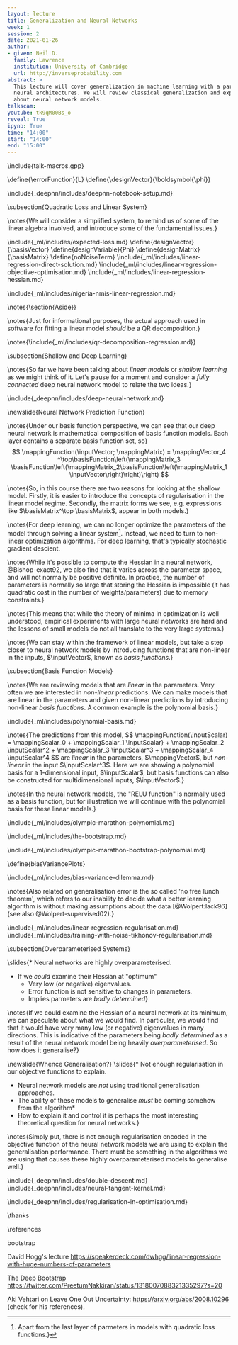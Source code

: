 ```yaml
---
layout: lecture
title: Generalization and Neural Networks
week: 1
session: 2
date: 2021-01-26
author:
- given: Neil D.
  family: Lawrence
  institution: University of Cambridge
  url: http://inverseprobability.com
abstract: >
  This lecture will cover generalization in machine learning with a particular focus on
  neural architectures. We will review classical generalization and explore what's different
  about neural network models.
talkscam:
youtube: tk9qM00Bs_o
reveal: True
ipynb: True
time: "14:00"
start: "14:00"
end: "15:00"
---
```


\include{talk-macros.gpp}

\define{\errorFunction}{L}
\define{\designVector}{\boldsymbol{\phi}}

\include{_deepnn/includes/deepnn-notebook-setup.md}

\subsection{Quadratic Loss and Linear System}

\notes{We will consider a simplified system, to remind us of some of the linear algebra involved, and introduce some of the fundamental issues.}

\include{_ml/includes/expected-loss.md}
\define{designVector}{\basisVector}
\define{designVariable}{Phi}
\define{designMatrix}{\basisMatrix}
\define{noNoiseTerm}
\include{_ml/includes/linear-regression-direct-solution.md}
\include{_ml/includes/linear-regression-objective-optimisation.md}
\include{_ml/includes/linear-regression-hessian.md}

\include{_ml/includes/nigeria-nmis-linear-regression.md}

\notes{\section{Aside}}

\notes{Just for informational purposes, the actual approach used in software for fitting a linear model *should* be a QR decomposition.}

\notes{\include{_ml/includes/qr-decomposition-regression.md}}

\subsection{Shallow and Deep Learning}

\notes{So far we have been talking about *linear models* or *shallow learning* as we might think of it. Let's pause for a moment and consider a *fully connected* deep neural network model to relate the two ideas.}

\include{_deepnn/includes/deep-neural-network.md}

\newslide{Neural Network Prediction Function}

\notes{Under our basis function perspective, we can see that our deep neural network is mathematical composition of basis function models. Each layer contains a separate basis function set, so}
$$
 \mappingFunction(\inputVector; \mappingMatrix)  =  \mappingVector_4 ^\top\basisFunction\left(\mappingMatrix_3 \basisFunction\left(\mappingMatrix_2\basisFunction\left(\mappingMatrix_1 \inputVector\right)\right)\right)
$$

\notes{So, in this course there are two reasons for looking at the shallow model. Firstly, it is easier to introduce the concepts of regularisation in the linear model regime. Secondly, the matrix forms we see, e.g. expressions like $\basisMatrix^\top \basisMatrix$, appear in both models.}

\notes{For deep learning, we can no longer optimize the parameters of the model through solving a linear system[^quadratic]. Instead, we need to turn to non-linear optimization algorithms. For deep learning, that's typically stochastic gradient descient.

[^quadratic]: Apart from the last layer of parmeters in models with quadratic loss functions.}

\notes{While it's possible to compute the Hessian in a neural network, @Bishop-exact92, we also find that it varies across the parameter space, and will not normally be positive definite. In practice, the number of parameters is normally so large that storing the Hessian is impossible (it has quadratic cost in the number of weights/parameters) due to memory constraints.}

\notes{This means that while the theory of minima in optimization is well understood, empirical experiments with large neural networks are hard and the lessons of small models do not all translate to the very large systems.}

\notes{We can stay within the framework of linear models, but take a step closer to neural network models by introducing functions that are non-linear in the inputs, $\inputVector$, known as *basis functions*.}

\subsection{Basis Function Models}

\notes{We are reviewing models that are *linear* in the parameters. Very often we are interested in *non-linear* predictions. We can make models that are linear in the parameters and given non-linear predictions by introducing non-linear *basis functions*. A common example is the polynomial basis.}

\include{_ml/includes/polynomial-basis.md}

\notes{The predictions from this model,
$$
\mappingFunction(\inputScalar) = \mappingScalar_0 + \mappingScalar_1 \inputScalar} + \mappingScalar_2 \inputScalar^2 + \mappingScalar_3 \inputScalar^3 + \mappingScalar_4 \inputScalar^4
$$
are *linear* in the parameters, $\mappingVector$, but *non-linear* in the input $\inputScalar^3$. Here we are showing a polynomial basis for a 1-dimensional input, $\inputScalar$, but basis functions can also be constructed for multidimensional inputs, $\inputVector$.}

\notes{In the neural network models, the "RELU function" is normally used as a basis function, but for illustration we will continue with the polynomial basis for these linear models.}

\include{_ml/includes/olympic-marathon-polynomial.md}

\include{_ml/includes/the-bootstrap.md}

\include{_ml/includes/olympic-marathon-bootstrap-polynomial.md}

\define{biasVariancePlots}

\include{_ml/includes/bias-variance-dilemma.md}

\notes{Also related on generalisation error is the so called 'no free lunch theorem', which refers to our inability to decide what a better learning algorithm is without making assumptions about the data [@Wolpert:lack96] (see also @Wolpert-supervised02).}

\include{_ml/includes/linear-regression-regularisation.md}
\include{_ml/includes/training-with-noise-tikhonov-regularisation.md}
<!--include{_ml/includes/bayesian-interpretation-of-regularisation.md}-->

\subsection{Overparameterised Systems}

\slides{* Neural networks are highly overparameterised.
* If we *could* examine their Hessian at "optimum"
  * Very low (or negative) eigenvalues.
  * Error function is not sensitive to changes in parameters.
  * Implies parmeters are *badly determined*}
  

\notes{If we could examine the Hessian of a neural network at its minimum, we can speculate about what we would find. In particular, we would find that it would have very many low (or negative) eigenvalues in many directions. This is indicative of the parameters being *badly determined* as a result of the neural network model being heavily *overparameterised*. So how does it generalise?}

\newslide{Whence Generalisation?}
\slides{* Not enough regularisation in our objective functions to explain.
* Neural network models are *not* using traditional generalisation approaches.
* The ability of these models to generalise *must* be coming somehow from the algorithm*
* How to explain it and control it is perhaps the most interesting theoretical question for neural networks.}

\notes{Simply put, there is not enough regularisation encoded in the objective function of the neural network models we are using to explain the generalisation performance. There must be something in the algorithms we are using that causes these highly overparameterised models to generalise well.}

\include{_deepnn/includes/double-descent.md}
\include{_deepnn/includes/neural-tangent-kernel.md}

\include{_deepnn/includes/regularisation-in-optimisation.md}

\thanks

\references



bootstrap




David Hogg's lecture <https://speakerdeck.com/dwhgg/linear-regression-with-huge-numbers-of-parameters>



The Deep Bootstrap <https://twitter.com/PreetumNakkiran/status/1318007088321335297?s=20>

Aki Vehtari on Leave One Out Uncertainty: <https://arxiv.org/abs/2008.10296> (check for his references).




